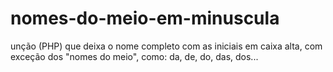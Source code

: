 nomes-do-meio-em-minuscula
==========================

unção (PHP) que deixa o nome completo com as iniciais em caixa alta, com exceção dos "nomes do meio", como: da, de, do, das, dos...

<?php
//Função que deixa o nome completo com as iniciais em caixa alta, com exceção dos "nomes do meio", como: da, de, do, das, dos...

function nomesDoMeio($nome) {
	$nome = strtolower($nome);
	$nomeEmArray = explode(" ", $nome);

	$excessoes = array("da", "de", "do", "das", "dos");

	foreach ($nomeEmArray as $palavra) {
		if (in_array($palavra, $excessoes)) {
			echo $palavra . " ";
			continue;
		} else {
			echo ucwords($palavra . " ");
		}
	}
}

?>
